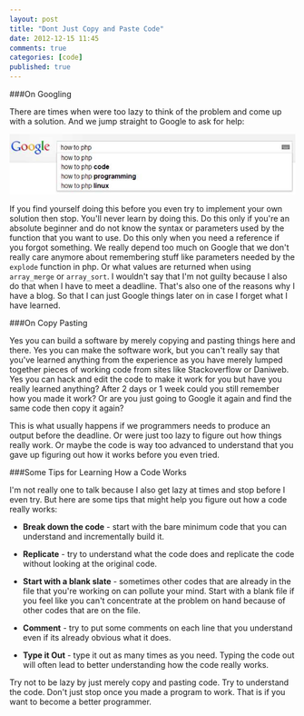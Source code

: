 ```yaml
---
layout: post
title: "Dont Just Copy and Paste Code"
date: 2012-12-15 11:45
comments: true
categories: [code]
published: true
---
```



###On Googling

There are times when were too lazy to think of the problem and come up with a solution. 
And we jump straight to Google to ask for help:

![how to php](/images/posts/dont_copy_paste/howtophp.jpg)

If you find yourself doing this before you even try to implement your own solution then stop.
You'll never learn by doing this. Do this only if you're an absolute beginner and do not know the 
syntax or parameters used by the function that you want to use. 
Do this only when you need a reference if you forgot something. 
We really depend too much on Google that we don't really care anymore about remembering 
stuff like parameters needed by the ```explode``` function in php. Or what values are returned
when using ```array_merge``` or ```array_sort```. I wouldn't say that I'm not guilty because I also do that when
I have to meet a deadline.
That's also one of the reasons why I have a blog. So that I can just Google things later on in case I forget what I have learned. 


###On Copy Pasting

Yes you can build a software by merely copying and pasting things here and there.
Yes you can make the software work, but you can't really say that you've learned anything
from the experience as you have merely lumped together pieces of working code from sites
like Stackoverflow or Daniweb.
Yes you can hack and edit the code to make it work for you but have you really learned anything?
After 2 days or 1 week could you still remember how you made it work? 
Or are you just going to Google it again and find the same code then copy it again?

This is what usually happens if we programmers needs to produce an output before the deadline.
Or were just too lazy to figure out how things really work. Or maybe the code is way too advanced 
to understand that you gave up figuring out how it works before you even tried.


###Some Tips for Learning How a Code Works

I'm not really one to talk because I also get lazy at times and stop before I even try.
But here are some tips that might help you figure out how a code really works:

- **Break down the code** - start with the bare minimum code that you can understand and incrementally build it.

- **Replicate** - try to understand what the code does and replicate the code without looking at the original code.

- **Start with a blank slate** - sometimes other codes that are already in the file that you're working on can pollute your mind.
Start with a blank file if you feel like you can't concentrate at the problem on hand because of other codes that are on the file.

- **Comment** - try to put some comments on each line that you understand even if its already obvious what it does.

- **Type it Out** - type it out as many times as you need. Typing the code out will often lead to better understanding how
the code really works.


Try not to be lazy by just merely copy and pasting code. Try to understand the code. 
Don't just stop once you made a program to work. That is if you want to become a better programmer.

 


